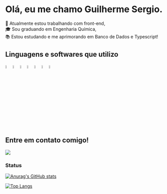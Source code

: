 # Olá, eu me chamo Guilherme Sergio.

👜 Atualmente estou trabalhando com front-end,<br>
🎓 Sou graduando em Engenharia Química,<br>
📚 Estou estudando e me aprimorando em Banco de Dados e Typescript!

<h2>Linguagens e softwares que utilizo</h2>
<div style="width:75%">
<img style="width:5%" src="https://cdn.jsdelivr.net/gh/devicons/devicon/icons/html5/html5-original.svg" />
<img style="width:5%"  src="https://cdn.jsdelivr.net/gh/devicons/devicon/icons/css3/css3-original.svg" />
<img  style="width:5%" src="https://cdn.jsdelivr.net/gh/devicons/devicon/icons/javascript/javascript-original.svg" />
<img style="width:5%" src="https://cdn.jsdelivr.net/gh/devicons/devicon/icons/moodle/moodle-original.svg" />
<img style="width:5%" src="https://cdn.jsdelivr.net/gh/devicons/devicon/icons/matlab/matlab-original.svg" />
<img style="width:5%" src="https://cdn.jsdelivr.net/gh/devicons/devicon/icons/typescript/typescript-original.svg" />
<img style="width:5%" src="https://cdn.jsdelivr.net/gh/devicons/devicon/icons/react/react-original.svg" />


<div />

  <h2>Entre em contato comigo!</h2>
  <a href="https://www.linkedin.com/in/guilhermesergiodossantos/"><img src="https://img.shields.io/badge/LinkedIn-0077B5?style=for-the-badge&logo=linkedin&logoColor=white"/></a>
 <br>
  <h3>Status</h3>
  
  [![Anurag's GitHub stats](https://github-readme-stats.vercel.app/api?username=guiglas)](https://github.com/anuraghazra/github-readme-stats)
  
  [![Top Langs](https://github-readme-stats.vercel.app/api/top-langs/?username=guiglas&layout=compact)](https://github.com/anuraghazra/github-readme-stats)



